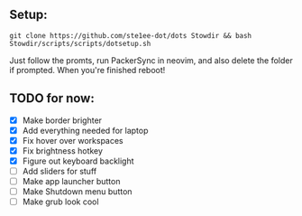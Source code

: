 ## Setup:

``
git clone https://github.com/ste1ee-dot/dots Stowdir && bash Stowdir/scripts/scripts/dotsetup.sh
``

Just follow the promts, run PackerSync in neovim, and also delete the folder if prompted.
When you're finished reboot!

## TODO for now:
* [x] Make border brighter
* [x] Add everything needed for laptop
* [x] Fix hover over workspaces
* [x] Fix brightness hotkey
* [x] Figure out keyboard backlight
* [ ] Add sliders for stuff
* [ ] Make app launcher button
* [ ] Make Shutdown menu button
* [ ] Make grub look cool
